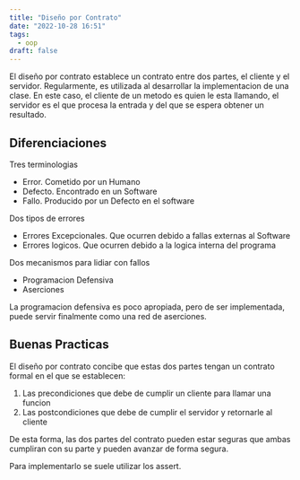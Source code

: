 ```yaml
---
title: "Diseño por Contrato"
date: "2022-10-28 16:51"
tags: 
  - oop
draft: false
---
```

El diseño por contrato establece un contrato entre dos partes, el cliente y el servidor. Regularmente, es utilizada al desarrollar la implementacion de una clase. En este caso, el cliente de un metodo es quien le esta llamando, el servidor es el que procesa la entrada y del que se espera obtener un resultado.

## Diferenciaciones
Tres terminologias
- Error. Cometido por un Humano
- Defecto. Encontrado en un Software
- Fallo. Producido por un Defecto en el software

Dos tipos de errores
- Errores Excepcionales. Que ocurren debido a fallas externas al Software
- Errores logicos. Que ocurren debido a la logica interna del programa

Dos mecanismos para lidiar con fallos
- Programacion Defensiva
- Aserciones

La programacion defensiva es poco apropiada, pero de ser implementada, puede servir finalmente como una red de aserciones.

## Buenas Practicas
El diseño por contrato concibe que estas dos partes tengan un contrato formal en el que se establecen:
1. Las precondiciones que debe de cumplir un cliente para llamar una funcion
2. Las postcondiciones que debe de cumplir el servidor y retornarle al cliente

De esta forma, las dos partes del contrato pueden estar seguras que ambas cumpliran con su parte y pueden avanzar de forma segura.

Para implementarlo se suele utilizar los assert.

